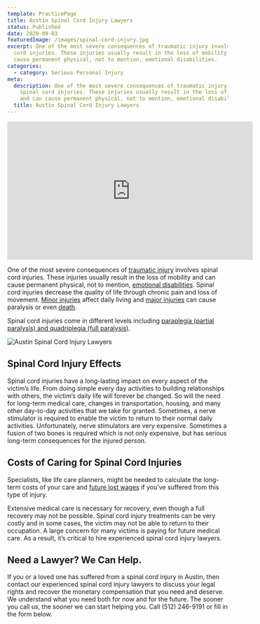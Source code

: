 ```yaml
---
template: PracticePage
title: Austin Spinal Cord Injury Lawyers
status: Published
date: 2020-09-03
featuredImage: /images/spinal-cord-injury.jpg
excerpt: One of the most severe consequences of traumatic injury involves spinal
  cord injuries. These injuries usually result in the loss of mobility and can
  cause permanent physical, not to mention, emotional disabilities.
categories:
  - category: Serious Personal Injury
meta:
  description: One of the most severe consequences of traumatic injury involves
    spinal cord injuries. These injuries usually result in the loss of mobility
    and can cause permanent physical, not to mention, emotional disabilities.
  title: Austin Spinal Cord Injury Lawyers
---
```

<iframe width="560" height="315" src="https://www.youtube.com/embed/c40jHv8xakE" frameborder="0" allow="accelerometer; autoplay; encrypted-media; gyroscope; picture-in-picture" allowfullscreen></iframe>

<!--StartFragment-->

One of the most severe consequences of [traumatic injury](/practice-areas/serious-personal-injury/) involves spinal cord injuries. These injuries usually result in the loss of mobility and can cause permanent physical, not to mention, [emotional disabilities](/practice-areas/emotional-injury/). Spinal cord injuries decrease the quality of life through chronic pain and loss of movement. [Minor injuries](/practice-areas/soft-tissue-damage-attorneys/) affect daily living and [major injuries](/practice-areas/serious-personal-injury/) can cause paralysis or even [death](/practice-areas/wrongful-death-attorney/).

Spinal cord injuries come in different levels including [paraplegia (partial paralysis) and quadriplegia (full paralysis)](/practice-areas/austin-paraplegia-attorney/).

<!--EndFragment-->

![Austin Spinal Cord Injury Lawyers](/images/spinal-cord-x-rays.jpg)

<!--StartFragment-->

## Spinal Cord Injury Effects

Spinal cord injuries have a long-lasting impact on every aspect of the victim’s life. From doing simple every day activities to building relationships with others, the victim’s daily life will forever be changed. So will the need for long-term medical care, changes in transportation, housing, and many other day-to-day activities that we take for granted. Sometimes, a nerve stimulator is required to enable the victim to return to their normal daily activities. Unfortunately, nerve stimulators are very expensive. Sometimes a fusion of two bones is required which is not only expensive, but has serious long-term consequences for the injured person.

## Costs of Caring for Spinal Cord Injuries

Specialists, like life care planners, might be needed to calculate the long-term costs of your care and [future lost wages](/lost-wages-due-to-an-injury/) if you’ve suffered from this type of injury.

Extensive medical care is necessary for recovery, even though a full recovery may not be possible. Spinal cord injury treatments can be very costly and in some cases, the victim may not be able to return to their occupation. A large concern for many victims is paying for future medical care. As a result, it’s critical to hire experienced spinal cord injury lawyers.

## Need a Lawyer? We Can Help.

If you or a loved one has suffered from a spinal cord injury in Austin, then contact our experienced spinal cord injury lawyers to discuss your legal rights and recover the monetary compensation that you need and deserve. We understand what you need both for now and for the future. The sooner you call us, the sooner we can start helping you. Call (512) 246-9191 or fill in the form below.

<!--EndFragment-->